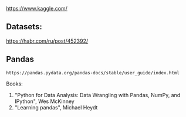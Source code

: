 https://www.kaggle.com/

## Datasets:
https://habr.com/ru/post/452392/


## Pandas
```
https://pandas.pydata.org/pandas-docs/stable/user_guide/index.html
```

Books:
1. "Python for Data Analysis: Data Wrangling with Pandas, NumPy, and IPython", Wes McKinney
2. "Learning pandas", Michael Heydt
